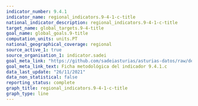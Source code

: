 ```yaml
---
indicator_number: 9.4.1
indicator_name: regional_indicators.9-4-1-c-title
national_indicator_description: regional_indicators.9-4-1-c-title
target_name: global_targets.9-4-title
goal_name: global_goals.9-title
computation_units: units.PT
national_geographical_coverage: regional
source_active_1: true
source_organisation_1: indicator.sadei
goal_meta_link: "https://github.com/sadeiasturias/asturias-datos/raw/develop/descargas/metodologia/9.4.1.c.pdf"
goal_meta_link_text: Ficha metodológica del indicador 9.4.1.c
data_last_update: "26/11/2021"
data_non_statistical: false
reporting_status: complete
graph_title: regional_indicators.9-4-1-c-title
graph_type: line
---
```

